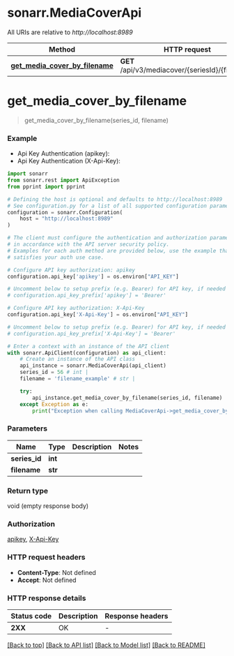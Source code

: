 # sonarr.MediaCoverApi

All URIs are relative to *http://localhost:8989*

Method | HTTP request | Description
------------- | ------------- | -------------
[**get_media_cover_by_filename**](MediaCoverApi.md#get_media_cover_by_filename) | **GET** /api/v3/mediacover/{seriesId}/{filename} | 


# **get_media_cover_by_filename**
> get_media_cover_by_filename(series_id, filename)



### Example

* Api Key Authentication (apikey):
* Api Key Authentication (X-Api-Key):

```python
import sonarr
from sonarr.rest import ApiException
from pprint import pprint

# Defining the host is optional and defaults to http://localhost:8989
# See configuration.py for a list of all supported configuration parameters.
configuration = sonarr.Configuration(
    host = "http://localhost:8989"
)

# The client must configure the authentication and authorization parameters
# in accordance with the API server security policy.
# Examples for each auth method are provided below, use the example that
# satisfies your auth use case.

# Configure API key authorization: apikey
configuration.api_key['apikey'] = os.environ["API_KEY"]

# Uncomment below to setup prefix (e.g. Bearer) for API key, if needed
# configuration.api_key_prefix['apikey'] = 'Bearer'

# Configure API key authorization: X-Api-Key
configuration.api_key['X-Api-Key'] = os.environ["API_KEY"]

# Uncomment below to setup prefix (e.g. Bearer) for API key, if needed
# configuration.api_key_prefix['X-Api-Key'] = 'Bearer'

# Enter a context with an instance of the API client
with sonarr.ApiClient(configuration) as api_client:
    # Create an instance of the API class
    api_instance = sonarr.MediaCoverApi(api_client)
    series_id = 56 # int | 
    filename = 'filename_example' # str | 

    try:
        api_instance.get_media_cover_by_filename(series_id, filename)
    except Exception as e:
        print("Exception when calling MediaCoverApi->get_media_cover_by_filename: %s\n" % e)
```



### Parameters


Name | Type | Description  | Notes
------------- | ------------- | ------------- | -------------
 **series_id** | **int**|  | 
 **filename** | **str**|  | 

### Return type

void (empty response body)

### Authorization

[apikey](../README.md#apikey), [X-Api-Key](../README.md#X-Api-Key)

### HTTP request headers

 - **Content-Type**: Not defined
 - **Accept**: Not defined

### HTTP response details

| Status code | Description | Response headers |
|-------------|-------------|------------------|
**2XX** | OK |  -  |

[[Back to top]](#) [[Back to API list]](../README.md#documentation-for-api-endpoints) [[Back to Model list]](../README.md#documentation-for-models) [[Back to README]](../README.md)

